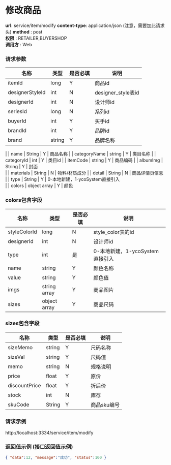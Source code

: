 修改商品
=======

**url**: service/item/modify
**content-type**: application/json (注意，需要加此请求头)
**method** : post  
**权限** : RETAILER,BUYERSHOP  
**调用方** : Web

### 请求参数
|     名称  	 |  类型   | 是否必填  |             说明                                                   |
|------------|--------|----------|-------------------------------------------------------------------|
| itemId     | long    | Y        | 商品id   	                                                       |
| designerStyleId     | int    | N        | designer_style表id   	                                                       |
| designerId       | int | N        | 设计师id                                                       |
| seriesId     | long    | N        | 系列id                                                           |
| buyerId     | int    | Y        | 买手id                                                          |
| brandId     | int    | Y        | 品牌id                                                 |
| brand     | string    | Y        | 品牌名称
|
| name     | String    | Y        | 商品名称
|
| categoryName     | string    | Y        | 类目名称
|
| categoryId     | int    | Y        | 类目id
|
| itemCode     | string    | Y        | 商品编码
|
| albumImg     | String    | Y        | 封面   
|
| materials     | String    | N        | 物料/材质成分
|
| detail     | String    | N        | 商品详情页信息
|
| type     | String    | Y        | 0-本地新建，1-ycoSystem直接引入  
|
| colors     | object array    | Y        | 颜色  

### colors包含字段

| 名称           | 类型         | 是否必填   | 说明         |
|------------|--------|----------|-------------------------------------------------------------------|
| styleColorId       | long       | N         | style_color表的id     |
| designerId      | int       | N         | 设计师id       |
| type           | int | 是         | 0-本地新建，1-ycoSystem直接引入 |
| name        | string          | Y          | 颜色名称 |
| value        | string          | Y          | 颜色值 |
| imgs     | string array    | Y        | 商品图片|
| sizes        | object array          | Y          | 商品尺码 |

### sizes包含字段
| 名称           | 类型         | 是否必填   | 说明         |
|------------|--------|----------|-------------------------------------------------------------------|
| sizeMemo       | string       | Y         | 尺码名称     |
| sizeVal      | string       | Y         | 尺码值       |
| memo           | string | N         | 规格说明 |
| price        | float          | Y          | 原价 |
| discountPrice        | float          | Y          | 折后价 |
| stock     | int    | N        | 库存|
| skuCode     | String    | Y        |商品sku编号|



                                             

### 请求示例
http://localhost:3334/service/item/modify

### 返回值示例 (接口返回值示例)

```json
{ "data":12, "message":"成功", "status":100 }
```